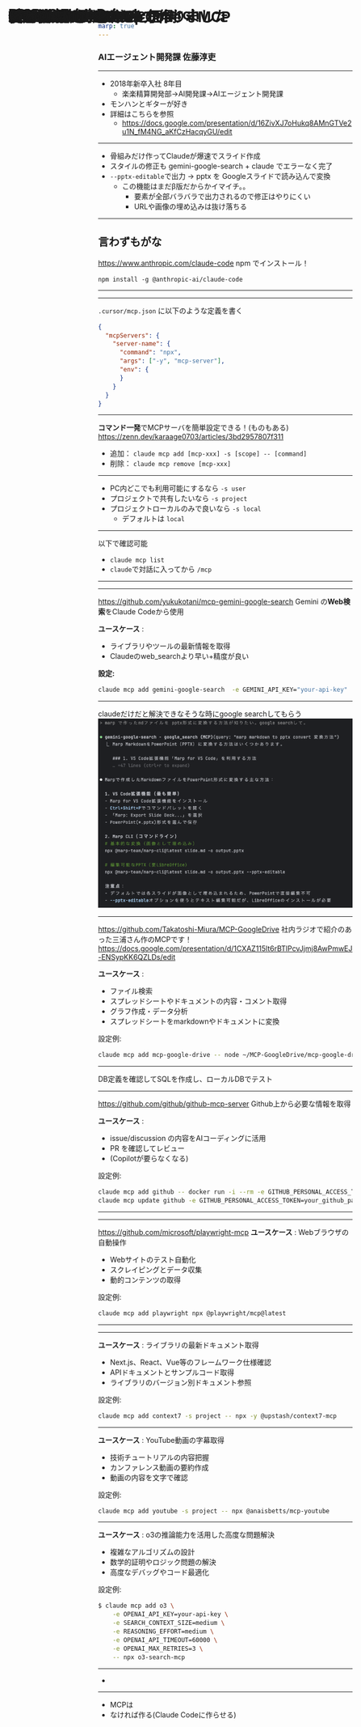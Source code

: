 ```yaml
---
marp: true
---
```


<style>
  /* 通常のスライドは上詰めでコンテンツ開始位置を固定 */
  section {
    display: flex;
    flex-direction: column;
    justify-content: flex-start;
    padding-top: 150px; /* h1の高さ分を考慮してコンテンツ開始位置を設定 */
  }
  
  /* 通常のスライドのh1は左上に固定 */
  h1 {
    position: absolute;
    top: 50px;
    left: 50px;
    margin: 0;
    z-index: 10;
  }
  
  /* 中央揃えクラスが適用されたスライドは中央配置 */
  section.centered {
    display: flex;
    flex-direction: column;
    justify-content: center;
    align-items: center;
    text-align: center;
    padding-top: 0; /* 中央揃えスライドはパディングを解除 */
  }
  
  /* 中央揃えスライドのh1は通常の位置に戻す */
  section.centered h1 {
    position: static;
    margin: 0 0 20px 0;
  }
</style>

<!-- _class: centered -->

#  初学者向け！Claude Code × MCP
### AIエージェント開発課 佐藤淳吏

---

# 自己紹介

- 2018年新卒入社 8年目
  - 楽楽精算開発部→AI開発課→AIエージェント開発課
- モンハンとギターが好き
- 詳細はこちらを参照
  - https://docs.google.com/presentation/d/16ZivXJ7oHukq8AMnGTVe2u1N_fM4NG_aKfCzHacqyGU/edit

---

# このスライドはMarpで作りました
- 骨組みだけ作ってClaudeが爆速でスライド作成
- スタイルの修正も gemini-google-search + claude でエラーなく完了
- `--pptx-editable`で出力 → pptx を Googleスライドで読み込んで変換
  - この機能はまだβ版だからかイマイチ。。
    - 要素が全部バラバラで出力されるので修正はやりにくい
    - URLや画像の埋め込みは抜け落ちる

---

# Claude Code

## 言わずもがな
https://www.anthropic.com/claude-code
npm でインストール！
```
npm install -g @anthropic-ai/claude-code
```

---
<!-- _class: centered -->

# MCPを設定する

---

# Cursor などでのやり方

`.cursor/mcp.json` に以下のような定義を書く
```json
{
  "mcpServers": {
    "server-name": {
      "command": "npx",
      "args": ["-y", "mcp-server"],
      "env": {
      }
    }
  }
}
```

---

# Claude Code では

**コマンド一発**でMCPサーバを簡単設定できる！(ものもある)
https://zenn.dev/karaage0703/articles/3bd2957807f311
- 追加：   `claude mcp add [mcp-xxx] -s [scope] -- [command]`
- 削除：    `claude mcp remove [mcp-xxx]`

---

# スコープは間違えると面倒

- PC内どこでも利用可能にするなら `-s user`
- プロジェクトで共有したいなら `-s project`
- プロジェクトローカルのみで良いなら `-s local`
  - デフォルトは `local`

---

# MCP一覧

以下で確認可能
- `claude mcp list`
- `claude`で対話に入ってから `/mcp`

---
<!-- _class: centered -->
# よく使うMCP

---

# mcp-gemini-google-search

https://github.com/yukukotani/mcp-gemini-google-search
Gemini の**Web検索**をClaude Codeから使用

**ユースケース** :
- ライブラリやツールの最新情報を取得
- Claudeのweb_searchより早い+精度が良い

**設定:**
```bash
claude mcp add gemini-google-search  -e GEMINI_API_KEY="your-api-key"  -- npx mcp-gemini-google-search
```

---

# 使用例
claudeだけだと解決できなそうな時にgoogle searchしてもらう
![test-gemini-google-search](./img/test-gemini-google-search.png)

---


# MCP-GoogleDrive

https://github.com/Takatoshi-Miura/MCP-GoogleDrive
社内ラジオで紹介のあった三浦さん作のMCPです！
https://docs.google.com/presentation/d/1CXAZ115lt6rBTlPcvJjmj8AwPmwEJ-ENSypKK6QZLDs/edit

**ユースケース** : 
- ファイル検索
- スプレッドシートやドキュメントの内容・コメント取得
- グラフ作成・データ分析
- スプレッドシートをmarkdownやドキュメントに変換

設定例:
```bash
claude mcp add mcp-google-drive -- node ~/MCP-GoogleDrive/mcp-google-drive/build/index.js
```

---

# 使用例
DB定義を確認してSQLを作成し、ローカルDBでテスト

---

# github-mcp-server

https://github.com/github/github-mcp-server
Github上から必要な情報を取得

**ユースケース** : 
- issue/discussion の内容をAIコーディングに活用
- PR を確認してレビュー
- (Copilotが要らなくなる)

設定例:
```bash
claude mcp add github -- docker run -i --rm -e GITHUB_PERSONAL_ACCESS_TOKEN ghcr.io/github/github-mcp-server
claude mcp update github -e GITHUB_PERSONAL_ACCESS_TOKEN=your_github_pat
```

---

# 使用例

---

# playwright-mcp
https://github.com/microsoft/playwright-mcp
**ユースケース** : Webブラウザの自動操作
- Webサイトのテスト自動化
- スクレイピングとデータ収集
- 動的コンテンツの取得

設定例:
```bash
claude mcp add playwright npx @playwright/mcp@latest
```

---
<!-- _class: centered -->
# 使ってみたいMCP

---

# context7-mcp
**ユースケース** : ライブラリの最新ドキュメント取得
- Next.js、React、Vue等のフレームワーク仕様確認
- APIドキュメントとサンプルコード取得
- ライブラリのバージョン別ドキュメント参照

設定例:
```bash
claude mcp add context7 -s project -- npx -y @upstash/context7-mcp
```

---

# youtube-mcp

**ユースケース** : YouTube動画の字幕取得
- 技術チュートリアルの内容把握
- カンファレンス動画の要約作成
- 動画の内容を文字で確認

設定例:
```bash
claude mcp add youtube -s project -- npx @anaisbetts/mcp-youtube
```

---

# o3-mcp
**ユースケース** : o3の推論能力を活用した高度な問題解決
- 複雑なアルゴリズムの設計
- 数学的証明やロジック問題の解決
- 高度なデバッグやコード最適化

設定例:
```bash
$ claude mcp add o3 \
	-e OPENAI_API_KEY=your-api-key \
	-e SEARCH_CONTEXT_SIZE=medium \
	-e REASONING_EFFORT=medium \
	-e OPENAI_API_TIMEOUT=60000 \
	-e OPENAI_MAX_RETRIES=3 \
	-- npx o3-search-mcp
```

---

# 番外編 : MCPを作る

- 

---

# 終わりに

- MCPは
- なければ作る(Claude Codeに作らせる)